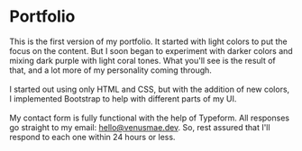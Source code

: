 # Portfolio

This is the first version of my portfolio. It started with light colors to put the focus on the content. But I soon began to experiment with darker colors and mixing dark purple with light coral tones. What you'll see is the result of that, and a lot more of my personality coming through. 
<br/>
<br/>
I started out using only HTML and CSS, but with the addition of new colors, I implemented Bootstrap to help with different parts of my UI. 
<br/>
<br/> 
My contact form is fully functional with the help of Typeform. All responses go straight to my email: hello@venusmae.dev. So, rest assured that I'll respond to each one within 24 hours or less. 
